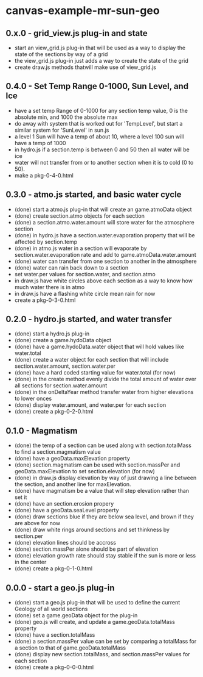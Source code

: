 # canvas-example-mr-sun-geo

## 0.x.0 - grid_view.js plug-in and state
* start an view_grid.js plug-in that will be used as a way to display the state of the sections by way of a grid
* the view_grid.js plug-in just adds a way to create the state of the grid
* create draw.js methods thatwill make use of view_grid.js

## 0.4.0 - Set Temp Range 0-1000, Sun Level, and Ice
* have a set temp Range of 0-1000 for any section temp value, 0 is the absolute min, and 1000 the absolute max
* do away with system that is worked out for 'TempLevel', but start a similar system for 'SunLevel' in sun.js
* a level 1 Sun will have a temp of about 10, where a level 100 sun will have a temp of 1000
* in hydro.js if a section.temp is between 0 and 50 then all water will be ice
* water will not transfer from or to another section when it is to cold (0 to 50).
* make a pkg-0-4-0.html

## 0.3.0 - atmo.js started, and basic water cycle
* (done) start a atmo.js plug-in that will create an game.atmoData object
* (done) create section.atmo objects for each section
* (done) a section.atmo.water.amount will store water for the atmosphere section
* (done) in hydro.js have a section.water.evaporation property that will be affected by section.temp
* (done) in atmo.js water in a section will evaporate by section.water.evaporation rate and add to game.atmoData.water.amount
* (done) water can transfer from one section to another in the atmosphere
* (done) water can rain back down to a section
* set water.per values for section.water, and section.atmo
* in draw.js have white circles above each section as a way to know how much water there is in atmo
* in draw.js have a flashing white circle mean rain for now
* create a pkg-0-3-0.html

## 0.2.0 - hydro.js started, and water transfer
* (done) start a hydro.js plug-in
* (done) create a game.hydoData object
* (done) have a game.hydoData.water object that will hold values like water.total
* (done) create a water object for each section that will include section.water.amount, section.water.per
* (done) have a hard coded starting value for water.total (for now)
* (done) in the create method evenly divide the total amount of water over all sections for section.water.amount
* (done) in the onDeltaYear method transfer water from higher elevations to lower onces
* (done) display water.amount, and water.per for each section
* (done) create a pkg-0-2-0.html

## 0.1.0 - Magmatism
* (done) the temp of a section can be used along with section.totalMass to find a section.magmatism value
* (done) have a geoData.maxElevation property
* (done) section.magmatism can be used with section.massPer and geoData.maxElevation to set section.elevation (for now)
* (done) in draw.js display elevation by way of just drawing a line between the section, and another line for maxElevation.
* (done) have magmatism be a value that will step elevation rather than set it
* (done) have an section.erosion propery
* (done) have a geoData.seaLevel property
* (done) draw sections blue if they are below sea level, and brown if they are above for now
* (done) draw white rings around sections and set thinkness by section.per
* (done) elevation lines should be accross
* (done) section.massPer alone should be part of elevation
* (done) elevation growth rate should stay stable if the sun is more or less in the center
* (done) create a pkg-0-1-0.html

## 0.0.0 - start a geo.js plug-in
* (done) start a geo.js plug-in that will be used to define the current Geology of all world sections
* (done) set a game.geoData object for the plug-in
* (done) geo.js will create, and update a game.geoData.totalMass property
* (done) have a section.totalMass
* (done) a section.massPer value can be set by comparing a totalMass for a section to that of game.geoData.totalMass
* (done) display new section.totalMass, and section.massPer values for each section
* (done) create a pkg-0-0-0.html
